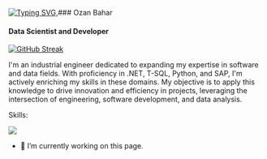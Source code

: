 [![Typing SVG](https://readme-typing-svg.demolab.com/?lines=Hi+there+👋)](https://git.io/typing-svg),### Ozan Bahar
#### Data Scientist and Developer

[![GitHub Streak](https://streak-stats.demolab.com/?user=ozanbahar&theme=dark)](https://git.io/streak-stats)


I'm an industrial engineer dedicated to expanding my expertise in software and data fields. With proficiency in .NET, T-SQL, Python, and SAP, I'm actively enriching my skills in these domains.
My objective is to apply this knowledge to drive innovation and efficiency in projects, leveraging the intersection of engineering, software development, and data analysis.

Skills: 

  <a href="https://skillicons.dev">
    <img src="https://skillicons.dev/icons?i=cs,dotnet,mysql,py,docker,linux" />
  </a>
</p>


- 🔭 I’m currently working on this page. 

<!--
<p align="center">
**ozanbahar/ozanbahar** is a ✨ _special_ ✨ repository because its `README.md` (this file) appears on your GitHub profile.
### Hi there 👋
T-SQL / .Net Core / Python  / VBA 
![Data Scientist and Development](https://media.licdn.com/dms/image/D4D12AQGxBxdip0Whyw/article-cover_image-shrink_600_2000/0/1691256426243?e=1713398400&v=beta&t=20kWXHLpwzzvzkU8xXuWPYCMERIzbkdDkAYHXo6ZbNA)
Here are some ideas to get you started:
[![Anurag's GitHub stats](https://github-readme-stats.vercel.app/api?username=ozanbahar)](https://github.com/anuraghazra/github-readme-stats)

![Anurag's GitHub stats](https://github-readme-stats.vercel.app/api?username=ozanbahar&hide=contribs,prs)


- 🔭 I’m currently working on ...
- 🌱 I’m currently learning ...
- 👯 I’m looking to collaborate on ...
- 🤔 I’m looking for help with ...
- 💬 Ask me about ...
- 📫 How to reach me: ...
- 😄 Pronouns: ...
- ⚡ Fun fact: ...


<picture>
  <source
    srcset="https://github-readme-stats.vercel.app/api?username=ozanbahar&show_icons=true&theme=dark"
    media="(prefers-color-scheme: dark)"
  />
  <source
    srcset="https://github-readme-stats.vercel.app/api?username=ozanbahar&show_icons=true"
    media="(prefers-color-scheme: light), (prefers-color-scheme: no-preference)"
  />
  <img src="https://github-readme-stats.vercel.app/api?username=ozanbahar&show_icons=true" />
</picture>
-->
